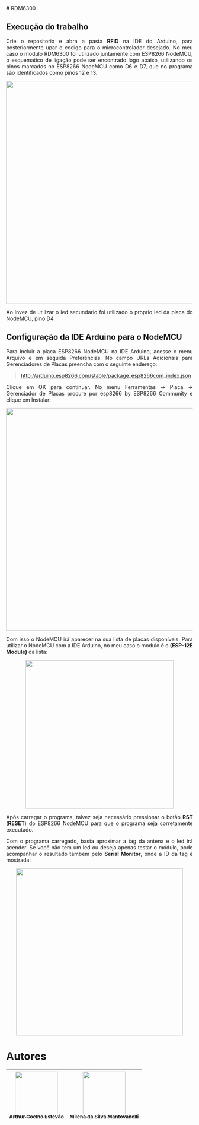 <div  Align="justify">
# RDM6300

## Execução do trabalho
Crie o repositorio e abra a pasta **RFiD** na IDE do Arduino, para posteriormente upar o codigo para o microcontrolador desejado. No meu caso o modulo RDM6300 foi utilizado juntamente com ESP8266 NodeMCU, o esquematico de ligação pode ser encontrado logo abaixo, utilizando os pinos marcados no ESP8266 NodeMCU como D6 e D7, que no programa são identificados como pinos 12 e 13.

<div align="center">
  <img src="https://www.arduinoecia.com.br/wp-content/uploads/2020/08/Circuito-ESP8266-NodeMCU-Leitor-RDIF-RDM6300-1024x585.jpg" width=600><br>
</div>

Ao invez de utilizar o led secundario foi utilizado o proprio led da placa do NodeMCU, pino D4.

## Configuração da IDE Arduino para o NodeMCU

Para incluir a placa ESP8266 NodeMCU na IDE Arduino, acesse o menu Arquivo e em seguida Preferências. No campo URLs Adicionais para Gerenciadores de Placas preencha com o seguinte endereço:


> http://arduino.esp8266.com/stable/package_esp8266com_index.json


Clique em OK para continuar. No menu Ferramentas -> Placa -> Gerenciador de Placas procure por esp8266 by ESP8266 Community e clique em Instalar:

  
<div align="center">
  <img src="https://www.arduinoecia.com.br/wp-content/uploads/2019/04/IDE-Arduino-Gerenciador-de-Placas-768x192.jpg" width=600><br>
</div>

  
Com isso o NodeMCU irá aparecer na sua lista de placas disponíveis. Para utilizar o NodeMCU com a IDE Arduino, no meu caso o modulo é o **(ESP-12E Module)** da lista:

  
<div align="center">
  <img src="https://www.arduinoecia.com.br/wp-content/uploads/2019/04/IDE-Arduino-Selecao-Placa-Nodemcu-ESP8266-600x329.jpg" width=400><br>
</div>

  
Após carregar o programa, talvez seja necessário pressionar o botão **RST** (**RESET**) do ESP8266 NodeMCU para que o programa seja corretamente executado.

Com o programa carregado, basta aproximar a tag da antena e o led irá acender. Se você não tem um led ou deseja apenas testar o módulo, pode acompanhar o resultado também pelo **Serial Monitor**, onde a ID da tag é mostrada:
  
  
<div align="center">
  <img src="https://www.arduinoecia.com.br/wp-content/uploads/2020/08/Serial-Monitor-Leitor-RFID-RDM6300.jpg" width=450><br>
</div>

# Autores
| [<img src="https://avatars.githubusercontent.com/u/56831082?v=4" width=115><br><sub>Arthur Coelho Estevão</sub>](https://github.com/arthurcoelho442) |  [<img src="https://avatars.githubusercontent.com/u/56406192?v=4" width=115><br><sub>Milena da Silva Mantovanelli</sub>](https://github.com/Milena0899) |
| :---: | :---: |
</div>
